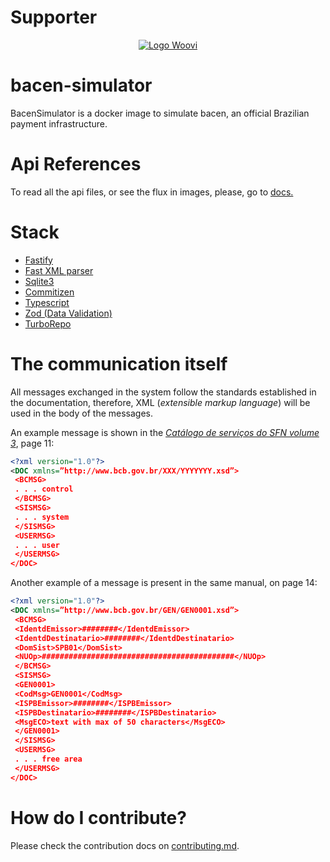 
# Supporter

<div align="center">
  <a href="https://woovi.com/">
    <img src="https://i.imgur.com/GYZHtWT.png" alt="Logo Woovi">
  </a>
</div>

# bacen-simulator
BacenSimulator is a docker image to simulate bacen, an official Brazilian payment infrastructure.

# Api References
To read all the api files, or see the flux in images, please, go to [docs.](DOC.md)

# Stack
- [Fastify](https://fastify.dev/)
- [Fast XML parser](https://www.npmjs.com/package/fast-xml-parser)
- [Sqlite3](https://www.npmjs.com/package/sqlite3)
- [Commitizen](https://github.com/commitizen/cz-cli)
- [Typescript](https://www.typescriptlang.org/download)
- [Zod (Data Validation)](https://zod.dev/)
- [TurboRepo](https://turbo.build/)

# The communication itself
All messages exchanged in the system follow the standards established in the documentation, therefore, XML (*extensible markup language*) will be used in the body of the messages.

An example message is shown in the [*Catálogo de serviços do SFN volume 3*](https://www.bcb.gov.br/content/estabilidadefinanceira/cedsfn/Catalogos/Catalogo_de_Servicos_do_SFN_Volume_III_Versao_507.pdf), page 11:
```xml
<?xml version="1.0"?>
<DOC xmlns=”http://www.bcb.gov.br/XXX/YYYYYYY.xsd”>
 <BCMSG>
 . . . control
 </BCMSG>
 <SISMSG>
 . . . system
 </SISMSG>
 <USERMSG>
 . . . user
 </USERMSG>
</DOC>
```
Another example of a message is present in the same manual, on page 14:

```xml
<?xml version="1.0"?>
<DOC xmlns=”http://www.bcb.gov.br/GEN/GEN0001.xsd”>
 <BCMSG>
 <IdentdEmissor>########</IdentdEmissor>
 <IdentdDestinatario>########</IdentdDestinatario>
 <DomSist>SPB01</DomSist>
 <NUOp>###########################################</NUOp>
 </BCMSG>
 <SISMSG>
 <GEN0001>
 <CodMsg>GEN0001</CodMsg>
 <ISPBEmissor>########</ISPBEmissor>
 <ISPBDestinatario>########</ISPBDestinatario>
 <MsgECO>text with max of 50 characters</MsgECO>
 </GEN0001>
 </SISMSG>
 <USERMSG>
 . . . free area
 </USERMSG>
</DOC>
```
# How do I contribute?
Please check the contribution docs on [contributing.md](CONTRIBUTING.md).
